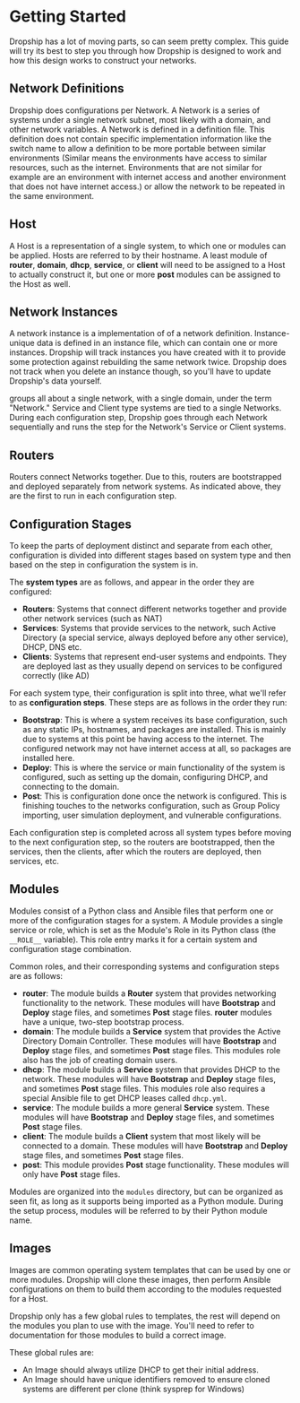 # Getting Started

Dropship has a lot of moving parts, so can seem pretty complex. This guide will try its best to step you through how Dropship is designed to work and how this design works to construct your networks.

## Network Definitions

Dropship does configurations per Network. A Network is a series of systems under a single network subnet, most likely with a domain, and other network variables. A Network is defined in a definition file. This definition does not contain specific implementation information like the switch name to allow a definition to be more portable between similar environments (Similar means the environments have access to similar resources, such as the internet. Environments that are not similar for example are an environment with internet access and another environment that does not have internet access.) or allow the network to be repeated in the same environment.

## Host

A Host is a representation of a single system, to which one or modules can be applied. Hosts are referred to by their hostname. A least module of **router**, **domain**, **dhcp**, **service**, or **client** will need to be assigned to a Host to actually construct it, but one or more **post** modules can be assigned to the Host as well. 

## Network Instances

A network instance is a implementation of of a network definition. Instance-unique data is defined in an instance file, which can contain one or more instances. Dropship will track instances you have created with it to provide some protection against rebuilding the same network twice. Dropship does not track when you delete an instance though, so you'll have to update Dropship's data yourself.




groups all  about a single network, with a single domain, under the term "Network." Service and Client type systems are tied to a single Networks. During each configuration step, Dropship goes through each Network sequentially and runs the step for the Network's Service or Client systems.

## Routers

Routers connect Networks together. Due to this, routers are bootstrapped and deployed separately from network systems. As indicated above, they are the first to run in each configuration step.


## Configuration Stages

To keep the parts of deployment distinct and separate from each other, configuration is divided into different stages based on system type and then based on the step in configuration the system is in.

The **system types** are as follows, and appear in the order they are configured:
* **Routers**: Systems that connect different networks together and provide other network services (such as NAT)
* **Services**: Systems that provide services to the network, such Active Directory (a special service, always deployed before any other service), DHCP, DNS etc.
* **Clients**: Systems that represent end-user systems and endpoints. They are deployed last as they usually depend on services to be configured correctly (like AD)

For each system type, their configuration is split into three, what we'll refer to as **configuration steps**. These steps are as follows in the order they run:
* **Bootstrap**: This is where a system receives its base configuration, such as any static IPs, hostnames, and packages are installed. This is mainly due to systems at this point be having access to the internet. The configured network may not have internet access at all, so packages are installed here.
* **Deploy**: This is where the service or main functionality of the system is configured, such as setting up the domain, configuring DHCP, and connecting to the domain.
* **Post**: This is configuration done once the network is configured. This is finishing touches to the networks configuration, such as Group Policy importing, user simulation deployment, and vulnerable configurations.

Each configuration step is completed across all system types before moving to the next configuration step, so the routers are bootstrapped, then the services, then the clients, after which the routers are deployed, then services, etc.


## Modules

Modules consist of a Python class and Ansible files that perform one or more of the configuration stages for a system. A Module provides a single service or role, which is set as the Module's Role in its Python class (the ```__ROLE__``` variable). This role entry marks it for a certain system and configuration stage combination.

Common roles, and their corresponding systems and configuration steps are as follows:
* **router**: The module builds a **Router** system that provides networking functionality to the network. These modules will have **Bootstrap** and **Deploy** stage files, and sometimes **Post** stage files. **router** modules have a unique, two-step bootstrap process.
* **domain**: The module builds a **Service** system that provides the Active Directory Domain Controller. These modules will have **Bootstrap** and **Deploy** stage files, and sometimes **Post** stage files. This modules role also has the job of creating domain users.
* **dhcp**: The module builds a **Service** system that provides DHCP to the network. These modules will have **Bootstrap** and **Deploy** stage files, and sometimes **Post** stage files. This modules role also requires a special Ansible file to get DHCP leases called ```dhcp.yml```.
* **service**: The module builds a more general **Service** system. These modules will have **Bootstrap** and **Deploy** stage files, and sometimes **Post** stage files. 
* **client**: The module builds a **Client** system that most likely will be connected to a domain. These modules will have **Bootstrap** and **Deploy** stage files, and sometimes **Post** stage files.
* **post**: This module provides **Post** stage functionality. These modules will only have **Post** stage files.

Modules are organized into the ```modules``` directory, but can be organized as seen fit, as long as it supports being imported as a Python module. During the setup process, modules will be referred to by their Python module name.



## Images

Images are common operating system templates that can be used by one or more modules. Dropship will clone these images, then perform Ansible configurations on them to build them according to the modules requested for a Host. 

Dropship only has a few global rules to templates, the rest will depend on the modules you plan to use with the image. You'll need to refer to documentation for those modules to build a correct image.

These global rules are:
* An Image should always utilize DHCP to get their initial address. 
* An Image should have unique identifiers removed to ensure cloned systems are different per clone (think sysprep for Windows)